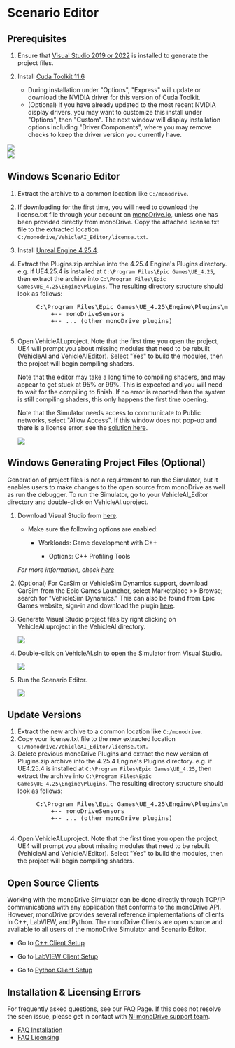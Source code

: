 # Scenario Editor

## Prerequisites 

1. Ensure that [Visual Studio 2019 or 2022](https://visualstudio.microsoft.com/downloads/) is installed to generate the project files. 

1. Install [Cuda Toolkit 11.6](https://developer.nvidia.com/cuda-11-6-2-download-archive)
    - During installation under "Options", "Express" will update or download the NVIDIA driver for this version of Cuda Toolkit. 
    - (Optional) If you have already updated to the most recent NVIDIA display drivers, you may want to customize this install under "Options", then "Custom". The next window will display installation options including "Driver Components", where you may remove checks to keep the driver version you currently have.

<div class ='img_container'>

<div class="img_container">
    <img class='md_img' src="../../../imgs/cuda_options.png"/>
</div>

<div class="img_container">
    <img class='md_img' src="../../../imgs/cuda_options2.png"/>
</div>
  
</div>

## Windows Scenario Editor

1. Extract the archive to a common location like `C:/monodrive`.
1. If downloading for the first time, you will need to download the license.txt file through your account on [monoDrive.io](https://www.monodrive.io/register), unless one has been provided directly from monoDrive. Copy the attached license.txt file to the extracted location `C:/monodrive/VehicleAI_Editor/license.txt`.
1. Install [Unreal Engine 4.25.4](https://www.unrealengine.com/en-US/).
1. Extract the Plugins.zip archive into the 4.25.4 Engine's Plugins directory. e.g. if UE4.25.4 is installed at `C:\Program Files\Epic Games\UE_4.25`, then extract the archive into `C:\Program Files\Epic Games\UE_4.25\Engine\Plugins`. The resulting directory structure should look as follows:
    <pre>
        C:\Program Files\Epic Games\UE_4.25\Engine\Plugins\monoDrive
            +-- monoDriveSensors
            +-- ... (other monoDrive plugins)
    </pre>         
5. Open VehicleAI.uproject. Note that the first time you open the project, UE4 will prompt you about missing modules that need to be rebuilt (VehicleAI and VehicleAIEditor). Select "Yes" to build the modules, then the project will begin compiling shaders. 

    Note that the editor may take a long time to compiling shaders, and may appear to get stuck at 95% or 99%. This is expected and you will need to wait for the compiling to finish. If no error is reported then the system is still compiling shaders, this only happens the first time opening. 

    Note that the Simulator needs access to communicate to Public networks, select "Allow Access". If this window does not pop-up and there is a license error, see the [solution here](../../../FAQ/#scenario-editor-licence-error-simulator-license-error-windows).
    
    <div class="img_container">
    <img class='lg_img' src="../../img/allow_access.png"/>
    </div>

## Windows Generating Project Files (Optional)

Generation of project files is not a requirement to run the Simulator, but it enables users to make changes to the open source from monoDrive as well as run the debugger. To run the Simulator, go to your VehicleAI_Editor directory and double-click on VehicleAI.uproject.

1. Download Visual Studio from [here](https://visualstudio.microsoft.com/).

    - Make sure the following options are enabled:

         - Workloads: Game development with C++

            - Options: C++ Profiling Tools

    *For more information, check [here](https://docs.unrealengine.com/en-US/Programming/Development/VisualStudioSetup/index.html)*

1. (Optional) For CarSim or VehicleSim Dynamics support, download CarSim from the Epic Games Launcher, select Marketplace >> Browse; search for "VehicleSim Dynamics." This can also be found from Epic Games website, sign-in and download the plugin [here](https://www.unrealengine.com/marketplace/en-US/product/carsim-vehicle-dynamics).

1. Generate Visual Studio project files by right clicking on VehicleAI.uproject in the VehicleAI directory. 

    <div class="img_container">
    <img class='lg_img' src="../../../LV_client/quick_start/imgs/generate_project_files.png"/>
    </div>

2. Double-click on VehicleAI.sIn to open the Simulator from Visual Studio.

    <div class="img_container">
    <img class='lg_img' src="../../../LV_client/quick_start/imgs/vehicle-sIn.png"/>
    </div>

3. Run the Scenario Editor.

    <div class="img_container">
    <img class='wide_img' src="../../../LV_client/quick_start/imgs/play.png"/>
    </div>

## Update Versions

1. Extract the new archive to a common location like `C:/monodrive`.
1. Copy your license.txt file to the new extracted location `C:/monodrive/VehicleAI_Editor/license.txt`.
1. Delete previous monoDrive Plugins and extract the new version of Plugins.zip archive into the 4.25.4 Engine's Plugins directory. e.g. if UE4.25.4 is installed at `C:\Program Files\Epic Games\UE_4.25`, then extract the archive into `C:\Program Files\Epic Games\UE_4.25\Engine\Plugins`. The resulting directory structure should look as follows:
    <pre>
        C:\Program Files\Epic Games\UE_4.25\Engine\Plugins\monoDrive
            +-- monoDriveSensors
            +-- ... (other monoDrive plugins)
    </pre>         
5. Open VehicleAI.uproject. Note that the first time you open the project, UE4 will prompt you about missing modules that need to be rebuilt (VehicleAI and VehicleAIEditor). Select "Yes" to build the modules, then the project will begin compiling shaders. 

## Open Source Clients

Working with the monoDrive Simulator can be done directly through TCP/IP communications with any application that conforms to the monoDrive API. However, monoDrive provides several reference implementations of clients in C++, LabVIEW, and Python. The monoDrive Clients are open source and available to all users of the monoDrive Simulator and Scenario Editor.

 - Go to [C++ Client Setup](../../cpp_client/cpp_quick_start.md)

 - Go to [LabVIEW Client Setup](../../LV_client/quick_start/LabVIEW_client_quick_start.md)

 - Go to [Python Client Setup](../../python_client/quick_start.md)

## Installation & Licensing Errors

For frequently asked questions, see our FAQ Page. If this  does not resolve the seen issue, please get in contact with [ NI monoDrive support team](https://www.monodrive.io/contact).

 - [FAQ Installation](../../../FAQ/#installation)
 - [FAQ Licensing](../../../FAQ/#licensing)

<p>&nbsp;</p>